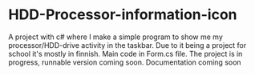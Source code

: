 # HDD-Processor-information-icon
A project with c# where I make a simple program to show me my processor/HDD-drive activity in the taskbar.
Due to it being a project for school it's mostly in finnish.
Main code in Form.cs file.
The project is in progress, runnable version coming soon.
Documentation coming soon
